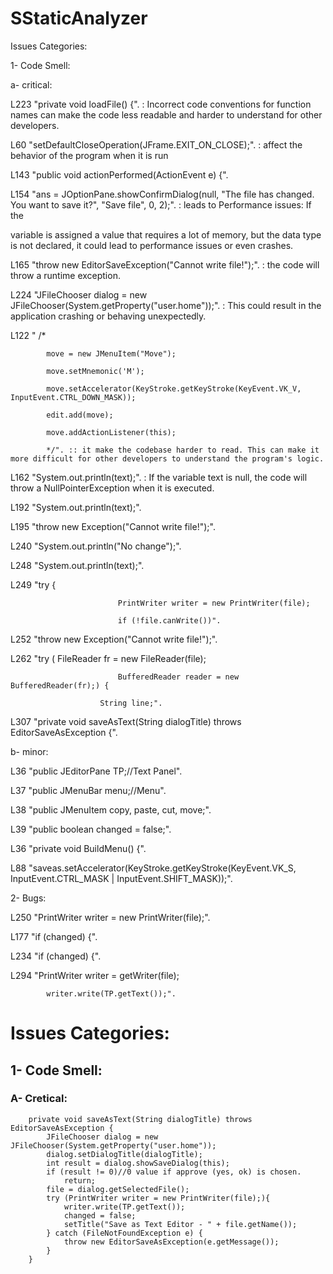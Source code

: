 # SStaticAnalyzer
Issues Categories:

1- Code Smell:

a- critical:

L223 "private void loadFile() {". : Incorrect code conventions for function names can make the code less readable and harder to understand for other developers.





L60 "setDefaultCloseOperation(JFrame.EXIT_ON_CLOSE);". : affect the behavior of the program when it is run

L143 "public void actionPerformed(ActionEvent e) {".

L154 "ans = JOptionPane.showConfirmDialog(null, "The file has changed. You want to save it?", "Save file", 0, 2);". : leads to Performance issues: If the 

variable is assigned a value that requires a lot of memory, but the data type is not declared, it could lead to performance issues or even crashes.



L165 "throw new EditorSaveException("Cannot write file!");". : the code will throw a runtime exception.

L224 "JFileChooser dialog = new JFileChooser(System.getProperty("user.home"));". : This could result in the application crashing or behaving unexpectedly.

L122 "		/*

      		move = new JMenuItem("Move");
                  
      		move.setMnemonic('M');
                  
      		move.setAccelerator(KeyStroke.getKeyStroke(KeyEvent.VK_V, InputEvent.CTRL_DOWN_MASK));
                  
      		edit.add(move);
                  
      		move.addActionListener(this);
                  
      		*/". :: it make the codebase harder to read. This can make it more difficult for other developers to understand the program's logic.
                  
L162 "System.out.println(text);". : If the variable text is null, the code will throw a NullPointerException when it is executed.

L192 "System.out.println(text);".

L195 "throw new Exception("Cannot write file!");".

L240 "System.out.println("No change");".

L248 "System.out.println(text);".

L249 "try {

      						PrintWriter writer = new PrintWriter(file);
                                          
      						if (!file.canWrite())".
                                          
L252 "throw new Exception("Cannot write file!");".

L262 "try (	FileReader fr = new FileReader(file);

      						BufferedReader reader = new BufferedReader(fr);) {
                                          
      					String line;".
                                    
L307 "private void saveAsText(String dialogTitle) throws EditorSaveAsException {".




b- minor:



L36 "public JEditorPane TP;//Text Panel".

L37 "public JMenuBar menu;//Menu".

L38 "public JMenuItem copy, paste, cut, move;".

L39 "public boolean changed = false;".

L36 "private void BuildMenu() {".

L88 "saveas.setAccelerator(KeyStroke.getKeyStroke(KeyEvent.VK_S, InputEvent.CTRL_MASK | InputEvent.SHIFT_MASK));".





2- Bugs:

L250 "PrintWriter writer = new PrintWriter(file);".

L177 "if (changed) {".

L234 "if (changed) {".

L294 "PrintWriter writer = getWriter(file);

      		writer.write(TP.getText());".
                  

# Issues Categories:
## 1- Code Smell:
### A- Cretical:

```
	private void saveAsText(String dialogTitle) throws EditorSaveAsException {
		JFileChooser dialog = new JFileChooser(System.getProperty("user.home"));
		dialog.setDialogTitle(dialogTitle);
		int result = dialog.showSaveDialog(this);
		if (result != 0)//0 value if approve (yes, ok) is chosen.
			return;
		file = dialog.getSelectedFile();
		try (PrintWriter writer = new PrintWriter(file);){
			writer.write(TP.getText());
			changed = false;
			setTitle("Save as Text Editor - " + file.getName());
		} catch (FileNotFoundException e) {
			throw new EditorSaveAsException(e.getMessage());
		}
	}	
```
